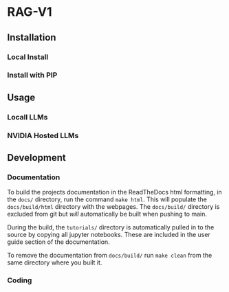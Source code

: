 # RAG-V1

## Installation

### Local Install

### Install with PIP

## Usage

### Locall LLMs

### NVIDIA Hosted LLMs

## Development

### Documentation

To build the projects documentation in the ReadTheDocs html formatting, in the `docs/` directory, run the command `make html`. This will populate the `docs/build/html` directory with the webpages. The `docs/build/` directory is excluded from git but *will* automatically be built when pushing to main.

During the build, the `tutorials/` directory is automatically pulled in to the source by copying all jupyter notebooks. These are included in the user guide section of the documentation.

To remove the documentation from `docs/build/` run `make clean` from the same directory where you built it.

### Coding

